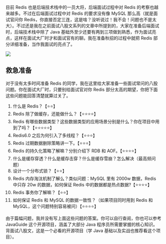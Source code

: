 目前 Redis 也是后端技术栈中的一员大将，后端面试过程中对 Redis 的考察也越来越多。不过在后端面试过程中对 Redis 的要求没有像 MySQL 那么高（就是面试官问你 Redis，你直接否定三连，这是啥？没听说过！我不会！问题也不是太大）。不过还是我在之前面试八股文系列的文章中所提到的，大家在准备后端面试时，后端技术栈中除了 Java 基础外至少还要有两到三项做到熟悉，作为面试亮点，这样在面试大厂时才和面试官有的聊。我在准备秋招的过程中就把 Redis 部分详细准备，当作我面试的亮点了。

![](https://img-blog.csdnimg.cn/20210628211422747.png)

## 救急准备

对于没有太多时间准备 Redis 的同学，我在这里给大家准备一些面试常问的八股问题。你在面试大厂时，只要别给面试官对你 Redis 部分太高的期望，你把下面这些问题能回答清楚就算过关了。

1. 什么是 Redis？【⭐⭐】
2. Redis 除了做缓存，还能做什么？【⭐⭐⭐⭐】
3. Redis 有哪些数据类型？这些数据类型的应用场景分别是什么？你在项目中用到了吗？【⭐⭐⭐⭐⭐】
4. Redis6.0 之后为何引入了多线程？【⭐⭐⭐】
5. Redis 过期数据删除策略讲一下。【⭐⭐⭐】
6. Redis 的持久化策略了解嘛？分别介绍下 RDB 和 AOF。【⭐⭐⭐⭐】
7. 什么是缓存穿透？什么是缓存击穿？什么是缓存雪崩？怎么解决（最高频问题）
8. 设计一个分布式锁？【⭐⭐】
9. Redis 内存淘汰机制了解么？类似问题：MySQL 里有 2000w 数据，Redis 中只存 20w 的数据，如何保证 Redis 中的数据都是热点数据?【⭐⭐⭐⭐】
10. Redis 事务你了解嘛？【⭐⭐】
11. 如何保证 Redis 和 MySQL 的数据一致性？（如果项目同时用到 Redis 和 MySQL，这个问题特别容易被问）【⭐⭐⭐⭐】

由于篇幅问题，我并没有写上面这些问题的答案。你可以自行查阅，你也可以参考 JavaGuide 这个开源项目，涵盖了大部分 Java 程序员所需要掌握的核心知识。背面试八股文，这是一个必看的开源项目（学 Java 基础以及实战也推荐看这个项目）。

